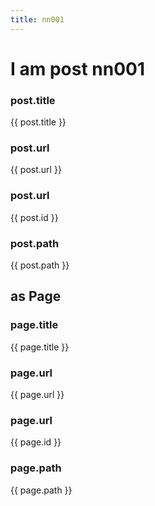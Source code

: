 ```yaml
---
title: nn001
---
```

# I am post nn001

### post.title
{{ post.title }}

### post.url
{{ post.url }}

### post.url
{{ post.id }}

### post.path
{{ post.path }}


## as Page

### page.title
{{ page.title }}

### page.url
{{ page.url }}

### page.url
{{ page.id }}

### page.path
{{ page.path }}
